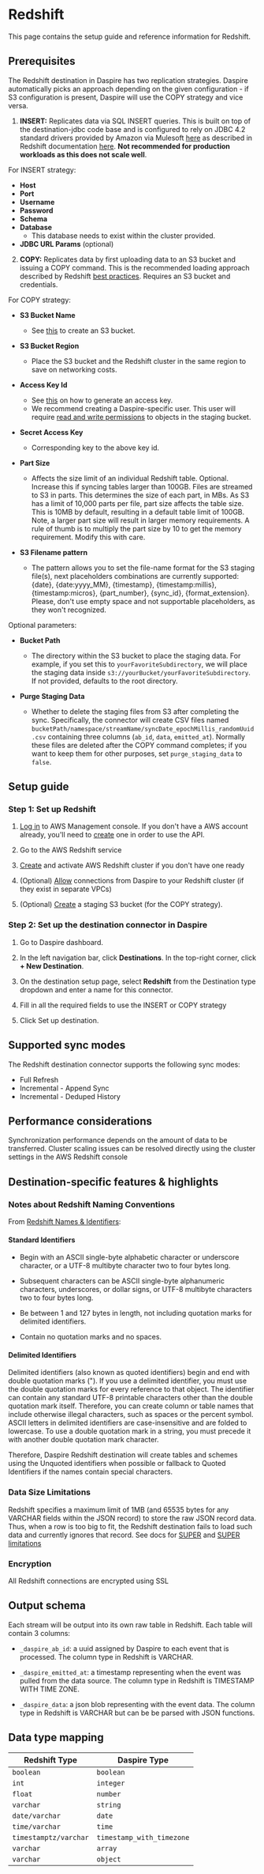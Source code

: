 # Redshift

This page contains the setup guide and reference information for Redshift.

## Prerequisites

The Redshift destination in Daspire has two replication strategies. Daspire automatically picks an approach depending on the given configuration - if S3 configuration is present, Daspire will use the COPY strategy and vice versa.

1. **INSERT:** Replicates data via SQL INSERT queries. This is built on top of the destination-jdbc code base and is configured to rely on JDBC 4.2 standard drivers provided by Amazon via Mulesoft [here](https://mvnrepository.com/artifact/com.amazon.redshift/redshift-jdbc42) as described in Redshift documentation [here](https://docs.aws.amazon.com/redshift/latest/mgmt/jdbc20-install.html). **Not recommended for production workloads as this does not scale well**.

For INSERT strategy:

* **Host**
* **Port**
* **Username**
* **Password**
* **Schema**
* **Database**
  * This database needs to exist within the cluster provided.
* **JDBC URL Params** (optional)

2. **COPY:** Replicates data by first uploading data to an S3 bucket and issuing a COPY command. This is the recommended loading approach described by Redshift [best practices](https://docs.aws.amazon.com/redshift/latest/dg/c_loading-data-best-practices.html). Requires an S3 bucket and credentials.

For COPY strategy:

* **S3 Bucket Name**
  * See [this](https://docs.aws.amazon.com/AmazonS3/latest/userguide/create-bucket-overview.html) to create an S3 bucket.

* **S3 Bucket Region**
  * Place the S3 bucket and the Redshift cluster in the same region to save on networking costs.

* **Access Key Id**
  * See [this](https://docs.aws.amazon.com/general/latest/gr/aws-sec-cred-types.html#access-keys-and-secret-access-keys) on how to generate an access key.
  * We recommend creating a Daspire-specific user. This user will require [read and write permissions](https://docs.aws.amazon.com/IAM/latest/UserGuide/reference_policies_examples_s3_rw-bucket.html) to objects in the staging bucket.

* **Secret Access Key**
  * Corresponding key to the above key id.

* **Part Size**
  * Affects the size limit of an individual Redshift table. Optional. Increase this if syncing tables larger than 100GB. Files are streamed to S3 in parts. This determines the size of each part, in MBs. As S3 has a limit of 10,000 parts per file, part size affects the table size. This is 10MB by default, resulting in a default table limit of 100GB. Note, a larger part size will result in larger memory requirements. A rule of thumb is to multiply the part size by 10 to get the memory requirement. Modify this with care.

* **S3 Filename pattern**
  * The pattern allows you to set the file-name format for the S3 staging file(s), next placeholders combinations are currently supported: {date}, {date:yyyy\_MM}, {timestamp}, {timestamp:millis}, {timestamp:micros}, {part\_number}, {sync\_id}, {format\_extension}. Please, don't use empty space and not supportable placeholders, as they won't recognized.

Optional parameters:

* **Bucket Path**
  * The directory within the S3 bucket to place the staging data. For example, if you set this to `yourFavoriteSubdirectory`, we will place the staging data inside `s3://yourBucket/yourFavoriteSubdirectory`. If not provided, defaults to the root directory.

* **Purge Staging Data**
  * Whether to delete the staging files from S3 after completing the sync. Specifically, the connector will create CSV files named `bucketPath/namespace/streamName/syncDate_epochMillis_randomUuid.csv` containing three columns (`ab_id`, `data`, `emitted_at`). Normally these files are deleted after the COPY command completes; if you want to keep them for other purposes, set `purge_staging_data` to `false`.

## Setup guide

### Step 1: Set up Redshift

1. [Log in](https://aws.amazon.com/console/) to AWS Management console. If you don't have a AWS account already, you'll need to [create](https://aws.amazon.com/premiumsupport/knowledge-center/create-and-activate-aws-account/) one in order to use the API.

2. Go to the AWS Redshift service

3. [Create](https://docs.aws.amazon.com/ses/latest/dg/event-publishing-redshift-cluster.html) and activate AWS Redshift cluster if you don't have one ready

4. (Optional) [Allow](https://aws.amazon.com/premiumsupport/knowledge-center/cannot-connect-redshift-cluster/) connections from Daspire to your Redshift cluster (if they exist in separate VPCs)

5. (Optional) [Create](https://docs.aws.amazon.com/AmazonS3/latest/userguide/create-bucket-overview.html) a staging S3 bucket (for the COPY strategy).

### Step 2: Set up the destination connector in Daspire

1. Go to Daspire dashboard.

2. In the left navigation bar, click **Destinations**. In the top-right corner, click **+ New Destination**.

3. On the destination setup page, select **Redshift** from the Destination type dropdown and enter a name for this connector.

4. Fill in all the required fields to use the INSERT or COPY strategy

5. Click Set up destination.

## Supported sync modes

The Redshift destination connector supports the following sync modes:

* Full Refresh
* Incremental - Append Sync
* Incremental - Deduped History

## Performance considerations

Synchronization performance depends on the amount of data to be transferred. Cluster scaling issues can be resolved directly using the cluster settings in the AWS Redshift console

## Destination-specific features & highlights

### Notes about Redshift Naming Conventions

From [Redshift Names & Identifiers](https://docs.aws.amazon.com/redshift/latest/dg/r_names.html):

#### Standard Identifiers

* Begin with an ASCII single-byte alphabetic character or underscore character, or a UTF-8 multibyte character two to four bytes long.

* Subsequent characters can be ASCII single-byte alphanumeric characters, underscores, or dollar signs, or UTF-8 multibyte characters two to four bytes long.

* Be between 1 and 127 bytes in length, not including quotation marks for delimited identifiers.

* Contain no quotation marks and no spaces.

#### Delimited Identifiers

Delimited identifiers (also known as quoted identifiers) begin and end with double quotation marks ("). If you use a delimited identifier, you must use the double quotation marks for every reference to that object. The identifier can contain any standard UTF-8 printable characters other than the double quotation mark itself. Therefore, you can create column or table names that include otherwise illegal characters, such as spaces or the percent symbol. ASCII letters in delimited identifiers are case-insensitive and are folded to lowercase. To use a double quotation mark in a string, you must precede it with another double quotation mark character.

Therefore, Daspire Redshift destination will create tables and schemes using the Unquoted identifiers when possible or fallback to Quoted Identifiers if the names contain special characters.

### Data Size Limitations

Redshift specifies a maximum limit of 1MB (and 65535 bytes for any VARCHAR fields within the JSON record) to store the raw JSON record data. Thus, when a row is too big to fit, the Redshift destination fails to load such data and currently ignores that record. See docs for [SUPER](https://docs.aws.amazon.com/redshift/latest/dg/r_SUPER_type.html) and [SUPER limitations](https://docs.aws.amazon.com/redshift/latest/dg/limitations-super.html)

### Encryption

All Redshift connections are encrypted using SSL

## Output schema

Each stream will be output into its own raw table in Redshift. Each table will contain 3 columns:

* `_daspire_ab_id`: a uuid assigned by Daspire to each event that is processed. The column type in Redshift is VARCHAR.

* `_daspire_emitted_at`: a timestamp representing when the event was pulled from the data source. The column type in Redshift is TIMESTAMP WITH TIME ZONE.

* `_daspire_data`: a json blob representing with the event data. The column type in Redshift is VARCHAR but can be be parsed with JSON functions.

## Data type mapping

| Redshift Type | Daspire Type |
| --- | --- |
| `boolean` | `boolean` |
| `int` | `integer` |
| `float` | `number` |
| `varchar` | `string` |
| `date/varchar` | `date` |
| `time/varchar` | `time` |
| `timestamptz/varchar` | `timestamp_with_timezone` |
| `varchar` | `array` |
| `varchar` | `object` |